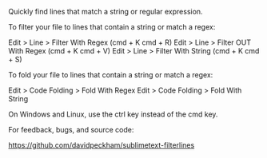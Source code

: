 Quickly find lines that match a string or regular expression.

To filter your file to lines that contain a string or match a regex:

  Edit > Line > Filter With Regex  (cmd + K  cmd + R)
  Edit > Line > Filter OUT With Regex  (cmd + K  cmd + V)
  Edit > Line > Filter With String  (cmd + K  cmd + S)

To fold your file to lines that contain a string or match a regex:

  Edit > Code Folding > Fold With Regex
  Edit > Code Folding > Fold With String

On Windows and Linux, use the ctrl key instead of the cmd key.


For feedback, bugs, and source code:

https://github.com/davidpeckham/sublimetext-filterlines
